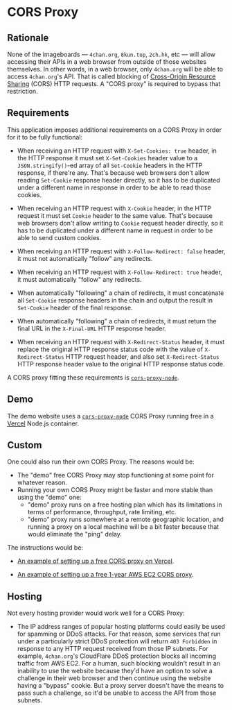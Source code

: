 # CORS Proxy

## Rationale

None of the imageboards — `4chan.org`, `8kun.top`, `2ch.hk`, etc — will allow accessing their APIs in a web browser from outside of those websites themselves. In other words, in a web browser, only `4chan.org` will be able to access `4chan.org`'s API. That is called blocking of [Cross-Origin Resource Sharing](https://en.wikipedia.org/wiki/Cross-origin_resource_sharing) (CORS) HTTP requests. A "CORS proxy" is required to bypass that restriction.

## Requirements

This application imposes additional requirements on a CORS Proxy in order for it to be fully functional:

* When receiving an HTTP request with `X-Set-Cookies: true` header, in the HTTP response it must set `X-Set-Cookies` header value to a `JSON.stringify()`-ed array of all `Set-Cookie` headers in the HTTP response, if there're any. That's because web browsers don't allow reading `Set-Cookie` response header directly, so it has to be duplicated under a different name in response in order to be able to read those cookies.

* When receiving an HTTP request with `X-Cookie` header, in the HTTP request it must set `Cookie` header to the same value. That's because web browsers don't allow writing to `Cookie` request header directly, so it has to be duplicated under a different name in request in order to be able to send custom cookies.

* When receiving an HTTP request with `X-Follow-Redirect: false` header, it must not automatically "follow" any redirects.

* When receiving an HTTP request with `X-Follow-Redirect: true` header, it must automatically "follow" any redirects.

* When automatically "following" a chain of redirects, it must concatenate all `Set-Cookie` response headers in the chain and output the result in `Set-Cookie` header of the final response.

* When automatically "following" a chain of redirects, it must return the final URL in the `X-Final-URL` HTTP response header.

* When receiving an HTTP request with `X-Redirect-Status` header, it must replace the original HTTP response status code with the value of `X-Redirect-Status` HTTP request header, and also set `X-Redirect-Status` HTTP response header value to the original HTTP response status code.

A CORS proxy fitting these requirements is [`cors-proxy-node`](https://www.npmjs.com/package/cors-proxy-node).

## Demo

The demo website uses a [`cors-proxy-node`](https://www.npmjs.com/package/cors-proxy-node) CORS Proxy running free in a [Vercel](https://vercel.com/) Node.js container.

## Custom

<!--
A public CORS proxy called ["CORS Anywhere"](https://cors-anywhere.herokuapp.com/) can be used for development/testing. Such public CORS proxy imposes several restrictions such as no support for "cookies" and rate limiting. For production, a dedicated CORS proxy should be set up.

A free 1-year [AWS EC2](https://aws.amazon.com/ec2/) "micro" server can be set up as a proxy server. It won't work for all imageboards though: for example, `4chan.org` uses CloudFlare CDN, so it will return `403 Forbidden` in response to any HTTP request received from such AWS EC2 proxy. That's because CloudFlare blocks all traffic from AWS EC2 (I guess because it could be easily set up for a DDoS attack).

[Heroku](https://www.heroku.com/) seems to work with CloudFlare without any issues. It has [another issue](https://devcenter.heroku.com/articles/getting-started-with-nodejs?singlepage=true#scale-the-app) though: a free instance will sleep after a half hour of inactivity (if it doesn’t receive any traffic). This causes a delay of a few seconds for the first request upon waking. Subsequent requests will perform normally.
-->

One could also run their own CORS Proxy. The reasons would be:

* The "demo" free CORS Proxy may stop functioning at some point for whatever reason.
* Running your own CORS Proxy might be faster and more stable than using the "demo" one:
  * "demo" proxy runs on a free hosting plan which has its limitations in terms of performance, throughput, rate limiting, etc.
  * "demo" proxy runs somewhere at a remote geographic location, and running a proxy on a local machine will be a bit faster because that would eliminate the "ping" delay.

The instructions would be:

* [An example of setting up a free CORS proxy on Vercel](https://gitlab.com/catamphetamine/anychan/tree/master/docs/proxy/CORS-PROXY-VERCEL.md).

* [An example of setting up a free 1-year AWS EC2 CORS proxy](https://gitlab.com/catamphetamine/anychan/tree/master/docs/proxy/CORS-PROXY-AWS-EC2.md).

## Hosting

Not every hosting provider would work well for a CORS Proxy:

* The IP address ranges of popular hosting platforms could easily be used for spamming or DDoS attacks. For that reason, some services that run under a particularly strict DDoS protection will return `403 Forbidden` in response to any HTTP request received from those IP subnets. For example, `4chan.org`'s CloudFlare DDoS protection blocks all incoming traffic from AWS EC2. For a human, such blocking wouldn't result in an inability to use the website because they'd have an option to solve a challenge in their web browser and then continue using the website having a "bypass" cookie. But a proxy server doesn't have the means to pass such a challenge, so it'd be unable to access the API from those subnets.